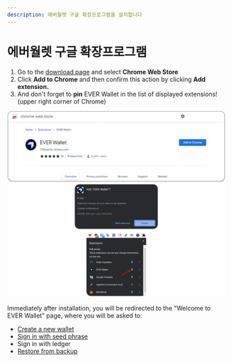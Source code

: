 ```yaml
---
description: 에버월렛 구글 확장프로그램을 설치합니다
---
```


# 에버월렛 구글 확장프로그램

1. Go to the [download page](https://l1.broxus.com/) and select **Chrome Web Store**
2. Click **Add to Chrome** and then confirm this action by clicking **Add extension.**
3. And don't forget to **pin** EVER Wallet in the list of displayed extensions! (upper right corner of Chrome)

![](<../../../.gitbook/assets/image (43).png>)

Immediately after installation, you will be redirected to the "Welcome to EVER Wallet" page, where you will be asked to:

* [Create a new wallet](../creating-a-new-wallet.md)
* [Sign in with seed phrase](../sign-in-with-existing-seed-phrase.md)
* Sign in with ledger
* [Restore from backup](../sign-in-with-existing-backup.md)
